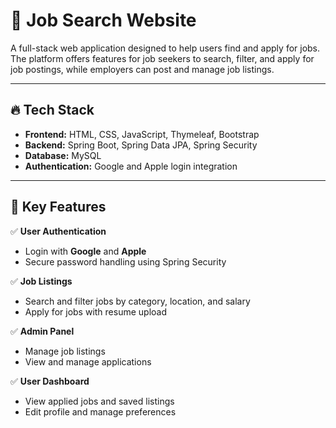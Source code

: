 # 🚀 Job Search Website

A full-stack web application designed to help users find and apply for jobs. The platform offers features for job seekers to search, filter, and apply for job postings, while employers can post and manage job listings.

---

## 🔥 Tech Stack

- **Frontend:** HTML, CSS, JavaScript, Thymeleaf, Bootstrap  
- **Backend:** Spring Boot, Spring Data JPA, Spring Security  
- **Database:** MySQL  
- **Authentication:** Google and Apple login integration  

---

## 🌟 Key Features

✅ **User Authentication**
- Login with **Google** and **Apple**
- Secure password handling using Spring Security

✅ **Job Listings**
- Search and filter jobs by category, location, and salary  
- Apply for jobs with resume upload  

✅ **Admin Panel**
- Manage job listings  
- View and manage applications  

✅ **User Dashboard**
- View applied jobs and saved listings  
- Edit profile and manage preferences  

